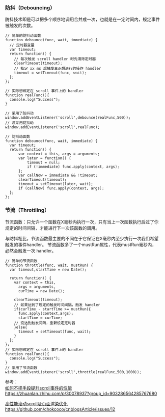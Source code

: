 ### 防抖（Debouncing）

防抖技术即是可以把多个顺序地调用合并成一次，也就是在一定时间内，规定事件被触发的次数。

~~~
// 简单的防抖动函数
function debounce(func, wait, immediate) {
  // 定时器变量
  var timeout;
  return function() {
    // 每次触发 scroll handler 时先清除定时器
    clearTimeout(timeout);
    // 指定 xx ms 后触发真正想进行的操作 handler
    timeout = setTimeout(func, wait);
  };
};

// 实际想绑定在 scroll 事件上的 handler
function realFunc(){
  console.log("Success");
}

// 采用了防抖动
window.addEventListener('scroll',debounce(realFunc,500));
// 没采用防抖动
window.addEventListener('scroll',realFunc);

// 防抖动函数
function debounce(func, wait, immediate) {
  var timeout;
  return function() {
      var context = this, args = arguments;
      var later = function() {
          timeout = null;
          if (!immediate) func.apply(context, args);
      };
      var callNow = immediate && !timeout;
      clearTimeout(timeout);
      timeout = setTimeout(later, wait);
      if (callNow) func.apply(context, args);
  };
};
~~~

### 节流（Throttling）

节流函数：只允许一个函数在X毫秒内执行一次，只有当上一次函数执行后过了你规定的时间间隔，才能进行下一次该函数的调用。

与防抖相比，节流函数最主要的不同在于它保证在X毫秒内至少执行一次我们希望触发的事件handler。
节流函数多了一个mustRun属性，代表mustRun毫秒内，必然会触发一次 handler。

~~~
// 简单的节流函数
function throttle(func, wait, mustRun) {
  var timeout,startTime = new Date();

  return function() {
    var context = this,
      args = arguments,
      curTime = new Date();

    clearTimeout(timeout);
    // 如果达到了规定的触发时间间隔，触发 handler
    if(curTime - startTime >= mustRun){
      func.apply(context,args);
      startTime = curTime;
    // 没达到触发间隔，重新设定定时器
    }else{
      timeout = setTimeout(func, wait);
    }
  };
};
// 实际想绑定在 scroll 事件上的 handler
function realFunc(){
  console.log("Success");
}
// 采用了节流函数
window.addEventListener('scroll',throttle(realFunc,500,1000));
~~~


参考：  
[如何不择手段提升scroll事件的性能](https://zhuanlan.zhihu.com/p/30078937?group_id=903286564285767680)  
https://zhuanlan.zhihu.com/p/30078937?group_id=903286564285767680

[高性能滚动scroll及页面渲染优化](https://github.com/chokcoco/cnblogsArticle/issues/12) 
https://github.com/chokcoco/cnblogsArticle/issues/12 
